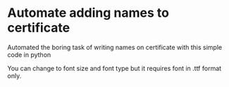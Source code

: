 # Automate adding names to certificate
Automated the boring task of writing names on certificate with this simple code in python


You can change to font size and font type but it requires font in .ttf format only. 
